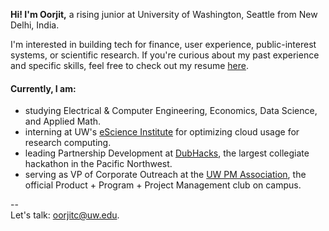 **Hi! I'm Oorjit,** a rising junior at University of Washington, Seattle from New Delhi, India.

I'm interested in building tech for finance, user experience, public-interest systems, or scientific research. If you're curious about my past experience and specific skills, feel free to check out my resume [here](./assets/resume.pdf).

#### Currently, I am:
- studying Electrical & Computer Engineering, Economics, Data Science, and Applied Math.
- interning at UW's [eScience Institute](https://escience.washington.edu) for optimizing cloud usage for research computing.
- leading Partnership Development at [DubHacks](https://dubhacks.co), the largest collegiate hackathon in the Pacific Northwest.
- serving as VP of Corporate Outreach at the [UW PM Association](https://www.instagram.com/uwpma), the official Product + Program + Project Management club on campus.

--<br/>
Let's talk: oorjitc@uw.edu.
